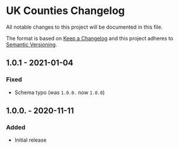 # UK Counties Changelog

All notable changes to this project will be documented in this file.

The format is based on [Keep a Changelog](http://keepachangelog.com/) and this project adheres to [Semantic Versioning](http://semver.org/).

## 1.0.1 - 2021-01-04
### Fixed
- Schema typo (was `1.0.0.` now `1.0.0`)


## 1.0.0. - 2020-11-11
### Added
- Initial release
